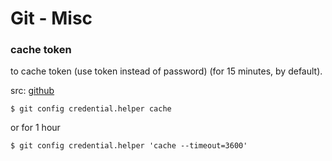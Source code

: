 # Git - Misc

### cache token

to cache token (use token instead of password) (for 15 minutes, by default).

src: [github](https://docs.github.com/en/github/authenticating-to-github/keeping-your-account-and-data-secure/creating-a-personal-access-token)

```
$ git config credential.helper cache
```

or for 1 hour

```
$ git config credential.helper 'cache --timeout=3600'
```
